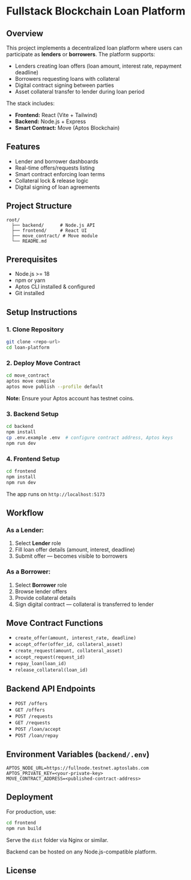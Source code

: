# Fullstack Blockchain Loan Platform

## Overview
This project implements a decentralized loan platform where users can participate as **lenders** or **borrowers**. The platform supports:
- Lenders creating loan offers (loan amount, interest rate, repayment deadline)
- Borrowers requesting loans with collateral
- Digital contract signing between parties
- Asset collateral transfer to lender during loan period

The stack includes:
- **Frontend:** React (Vite + Tailwind)
- **Backend:** Node.js + Express
- **Smart Contract:** Move (Aptos Blockchain)

## Features
- Lender and borrower dashboards
- Real-time offers/requests listing
- Smart contract enforcing loan terms
- Collateral lock & release logic
- Digital signing of loan agreements

## Project Structure
```
root/
  ├── backend/      # Node.js API
  ├── frontend/     # React UI
  ├── move_contract/ # Move module
  └── README.md
```

## Prerequisites
- Node.js >= 18
- npm or yarn
- Aptos CLI installed & configured
- Git installed

## Setup Instructions
### 1. Clone Repository
```bash
git clone <repo-url>
cd loan-platform
```

### 2. Deploy Move Contract
```bash
cd move_contract
aptos move compile
aptos move publish --profile default
```
**Note:** Ensure your Aptos account has testnet coins.

### 3. Backend Setup
```bash
cd backend
npm install
cp .env.example .env  # configure contract address, Aptos keys
npm run dev
```

### 4. Frontend Setup
```bash
cd frontend
npm install
npm run dev
```
The app runs on `http://localhost:5173`

## Workflow
### As a Lender:
1. Select **Lender** role
2. Fill loan offer details (amount, interest, deadline)
3. Submit offer — becomes visible to borrowers

### As a Borrower:
1. Select **Borrower** role
2. Browse lender offers
3. Provide collateral details
4. Sign digital contract — collateral is transferred to lender

## Move Contract Functions
- `create_offer(amount, interest_rate, deadline)`
- `accept_offer(offer_id, collateral_asset)`
- `create_request(amount, collateral_asset)`
- `accept_request(request_id)`
- `repay_loan(loan_id)`
- `release_collateral(loan_id)`

## Backend API Endpoints
- `POST /offers`
- `GET /offers`
- `POST /requests`
- `GET /requests`
- `POST /loan/accept`
- `POST /loan/repay`

## Environment Variables (`backend/.env`)
```
APTOS_NODE_URL=https://fullnode.testnet.aptoslabs.com
APTOS_PRIVATE_KEY=<your-private-key>
MOVE_CONTRACT_ADDRESS=<published-contract-address>
```

## Deployment
For production, use:
```bash
cd frontend
npm run build
```
Serve the `dist` folder via Nginx or similar.

Backend can be hosted on any Node.js-compatible platform.

## License
